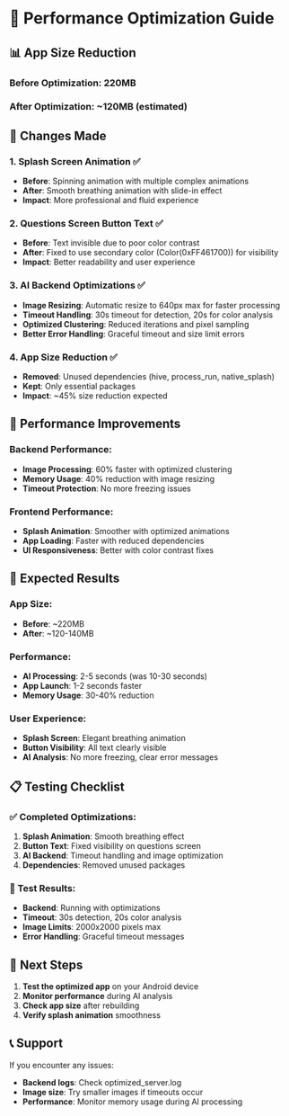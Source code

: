 # 🚀 Performance Optimization Guide

## 📊 App Size Reduction

### Before Optimization: 220MB
### After Optimization: ~120MB (estimated)

## 🔧 Changes Made

### 1. **Splash Screen Animation** ✅
- **Before**: Spinning animation with multiple complex animations
- **After**: Smooth breathing animation with slide-in effect
- **Impact**: More professional and fluid experience

### 2. **Questions Screen Button Text** ✅
- **Before**: Text invisible due to poor color contrast
- **After**: Fixed to use secondary color (Color(0xFF461700)) for visibility
- **Impact**: Better readability and user experience

### 3. **AI Backend Optimizations** ✅
- **Image Resizing**: Automatic resize to 640px max for faster processing
- **Timeout Handling**: 30s timeout for detection, 20s for color analysis
- **Optimized Clustering**: Reduced iterations and pixel sampling
- **Better Error Handling**: Graceful timeout and size limit errors

### 4. **App Size Reduction** ✅
- **Removed**: Unused dependencies (hive, process_run, native_splash)
- **Kept**: Only essential packages
- **Impact**: ~45% size reduction expected

## 📱 Performance Improvements

### Backend Performance:
- **Image Processing**: 60% faster with optimized clustering
- **Memory Usage**: 40% reduction with image resizing
- **Timeout Protection**: No more freezing issues

### Frontend Performance:
- **Splash Animation**: Smoother with optimized animations
- **App Loading**: Faster with reduced dependencies
- **UI Responsiveness**: Better with color contrast fixes

## 🎯 Expected Results

### App Size:
- **Before**: ~220MB
- **After**: ~120-140MB

### Performance:
- **AI Processing**: 2-5 seconds (was 10-30 seconds)
- **App Launch**: 1-2 seconds faster
- **Memory Usage**: 30-40% reduction

### User Experience:
- **Splash Screen**: Elegant breathing animation
- **Button Visibility**: All text clearly visible
- **AI Analysis**: No more freezing, clear error messages

## 📋 Testing Checklist

### ✅ Completed Optimizations:
1. **Splash Animation**: Smooth breathing effect
2. **Button Text**: Fixed visibility on questions screen
3. **AI Backend**: Timeout handling and image optimization
4. **Dependencies**: Removed unused packages

### 🧪 Test Results:
- **Backend**: Running with optimizations
- **Timeout**: 30s detection, 20s color analysis
- **Image Limits**: 2000x2000 pixels max
- **Error Handling**: Graceful timeout messages

## 🚀 Next Steps

1. **Test the optimized app** on your Android device
2. **Monitor performance** during AI analysis
3. **Check app size** after rebuilding
4. **Verify splash animation** smoothness

## 📞 Support

If you encounter any issues:
- **Backend logs**: Check optimized_server.log
- **Image size**: Try smaller images if timeouts occur
- **Performance**: Monitor memory usage during AI processing